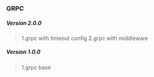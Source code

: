### GRPC

##### Version 2.0.0
> 1.grpc with timeout config
> 2.grpc with middleware

##### Version 1.0.0
> 1.grpc base 
